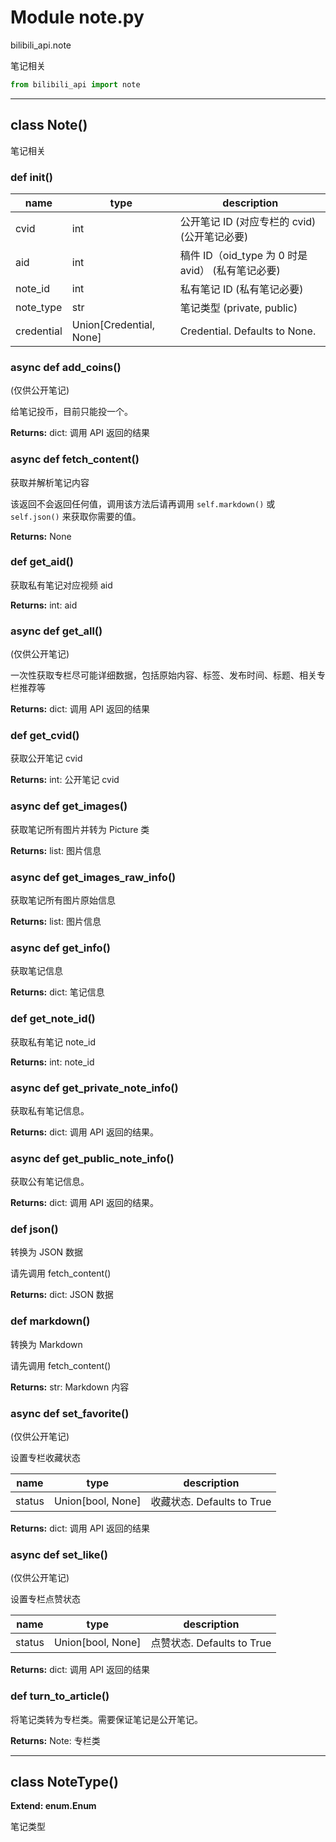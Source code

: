 # Module note.py


bilibili_api.note

笔记相关


``` python
from bilibili_api import note
```

---

## class Note()

笔记相关




### def __init__()


| name | type | description |
| - | - | - |
| cvid | int | 公开笔记 ID (对应专栏的 cvid) (公开笔记必要) |
| aid | int | 稿件 ID（oid_type 为 0 时是 avid） (私有笔记必要) |
| note_id | int | 私有笔记 ID (私有笔记必要) |
| note_type | str | 笔记类型 (private, public) |
| credential | Union[Credential, None] | Credential. Defaults to None. |


### async def add_coins()

(仅供公开笔记)

给笔记投币，目前只能投一个。



**Returns:** dict: 调用 API 返回的结果




### async def fetch_content()

获取并解析笔记内容

该返回不会返回任何值，调用该方法后请再调用 `self.markdown()` 或 `self.json()` 来获取你需要的值。



**Returns:** None



### def get_aid()

获取私有笔记对应视频 aid



**Returns:** int: aid




### async def get_all()

(仅供公开笔记)

一次性获取专栏尽可能详细数据，包括原始内容、标签、发布时间、标题、相关专栏推荐等



**Returns:** dict: 调用 API 返回的结果




### def get_cvid()

获取公开笔记 cvid



**Returns:** int: 公开笔记 cvid




### async def get_images()

获取笔记所有图片并转为 Picture 类



**Returns:** list: 图片信息




### async def get_images_raw_info()

获取笔记所有图片原始信息



**Returns:** list: 图片信息




### async def get_info()

获取笔记信息



**Returns:** dict: 笔记信息




### def get_note_id()

获取私有笔记 note_id



**Returns:** int: note_id




### async def get_private_note_info()

获取私有笔记信息。



**Returns:** dict: 调用 API 返回的结果。




### async def get_public_note_info()

获取公有笔记信息。



**Returns:** dict: 调用 API 返回的结果。




### def json()

转换为 JSON 数据

请先调用 fetch_content()



**Returns:** dict: JSON 数据




### def markdown()

转换为 Markdown

请先调用 fetch_content()



**Returns:** str: Markdown 内容




### async def set_favorite()

(仅供公开笔记)

设置专栏收藏状态


| name | type | description |
| - | - | - |
| status | Union[bool, None] | 收藏状态. Defaults to True |

**Returns:** dict: 调用 API 返回的结果




### async def set_like()

(仅供公开笔记)

设置专栏点赞状态


| name | type | description |
| - | - | - |
| status | Union[bool, None] | 点赞状态. Defaults to True |

**Returns:** dict: 调用 API 返回的结果




### def turn_to_article()

将笔记类转为专栏类。需要保证笔记是公开笔记。



**Returns:** Note: 专栏类




---

## class NoteType()

**Extend: enum.Enum**

笔记类型




